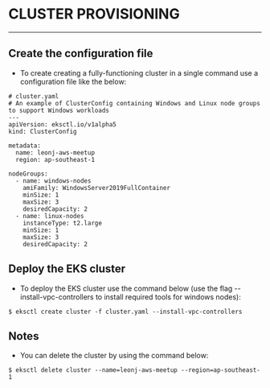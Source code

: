 # CLUSTER PROVISIONING
---

## Create the configuration file

 - To create creating a fully-functioning cluster in a single command use a configuration file like the below:
```
# cluster.yaml
# An example of ClusterConfig containing Windows and Linux node groups to support Windows workloads
---
apiVersion: eksctl.io/v1alpha5
kind: ClusterConfig

metadata:
  name: leonj-aws-meetup
  region: ap-southeast-1

nodeGroups:
  - name: windows-nodes
    amiFamily: WindowsServer2019FullContainer
    minSize: 1
    maxSize: 3
    desiredCapacity: 2
  - name: linux-nodes
    instanceType: t2.large
    minSize: 1
    maxSize: 3
    desiredCapacity: 2
```

## Deploy the EKS cluster

 - To deploy the EKS cluster use the command below (use the flag --install-vpc-controllers to install required tools for windows nodes):

```
$ eksctl create cluster -f cluster.yaml --install-vpc-controllers
```

## Notes

 - You can delete the cluster by using the command below:
```
$ eksctl delete cluster --name=leonj-aws-meetup --region=ap-southeast-1
```